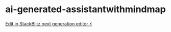 # ai-generated-assistantwithmindmap

[Edit in StackBlitz next generation editor ⚡️](https://stackblitz.com/~/github.com/Wardomi7777/ai-generated-assistantwithmindmap)